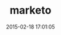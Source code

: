 ---
layout: post
title:  "marketo"
repo:   "Rapleaf/marketo_gem"
date:   2015-02-18 17:01:05
gemurl: https://www.rapleaf.com/developers/marketo
---